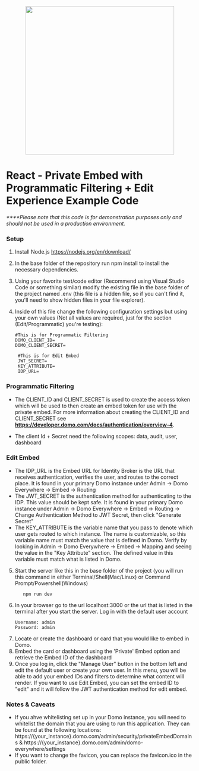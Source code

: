 <div align="center">
  <img src="https://github.com/domoinc/domo-node-sdk/blob/master/domo.png?raw=true" width="400" height="400"/>
</div>

# React - Private Embed with Programmatic Filtering + Edit Experience Example Code

_\*\*\*\*Please note that this code is for demonstration purposes only and should not be used in a production environment._

### Setup

1. Install Node.js https://nodejs.org/en/download/
2. In the base folder of the repository run npm install to install the necessary dependencies.
3. Using your favorite text/code editor (Recommend using Visual Studio Code or something similar) modify the existing file in the base folder of the project named .env (this file is a hidden file, so if you can't find it, you'll need to show hidden files in your file explorer).
4. Inside of this file change the following configuration settings but using your own values (Not all values are required, just for the section (Edit/Programmatic) you're testing):

   ```
   #This is for Programmatic Filtering
   DOMO_CLIENT_ID=
   DOMO_CLIENT_SECRET=

    #This is for Edit Embed
    JWT_SECRET=
    KEY_ATTRIBUTE=
    IDP_URL=
   ```

### Programmatic Filtering

- The CLIENT_ID and CLIENT_SECRET is used to create the access token which will be used to then create an embed token for use with the private embed. For more information about creating the CLIENT_ID and CLIENT_SECRET see **https://developer.domo.com/docs/authentication/overview-4**.

- The client Id + Secret need the following scopes: data, audit, user, dashboard

### Edit Embed

- The IDP_URL is the Embed URL for Identity Broker is the URL that receives authentication, verifies the user, and
  routes to the correct place. It is found in your primary Domo instance under Admin -> Domo Everywhere -> Embed ->
  Routing
- The JWT_SECRET is the authentication method for authenticating to the IDP. This value should be kept safe. It is found
  in your primary Domo instance under Admin -> Domo Everywhere -> Embed -> Routing -> Change Authentication Method to
  JWT Secret, then click "Generate Secret"
- The KEY_ATTRIBUTE is the variable name that you pass to denote which user gets routed to which instance. The name is
  customizable, so this variable name must match the value that is defined in Domo. Verify by looking in Admin -> Domo
  Everywhere -> Embed -> Mapping and seeing the value in the "Key Attribute" section. The defined value in this variable
  must match what is listed in Domo.

5. Start the server like this in the base folder of the project (you will run this command in either Terminal/Shell(Mac/Linux) or Command Prompt/Powershell(Windows)
   ```
      npm run dev
   ```
6. In your browser go to the url localhost:3000 or the url that is listed in the terminal after you start the server.
   Log in with the default user account
   ```
   Username: admin
   Password: admin
   ```
7. Locate or create the dashboard or card that you would like to embed in Domo.
8. Embed the card or dashboard using the 'Private' Embed option and retrieve the Embed ID of the dashboard
9. Once you log in, click the "Manage User" button in the bottom left and edit the default user or create your own user.
   In this menu, you will be able to add your embed IDs and filters to determine what content will render. If you want
   to use Edit Embed, you can set the embed ID to "edit" and it will follow the JWT authentication method for edit
   embed.

### Notes & Caveats

- If you ahve whitelisting set up in your Domo instance, you will need to whitelist the domain that you are using to
  run this application. They can be found at the following locations: https://{your_instance}.domo.com/admin/security/privateEmbedDomains & https://{your_instance}.domo.com/admin/domo-everywhere/settings
- If you want to change the favicon, you can replace the favicon.ico in the public folder.
